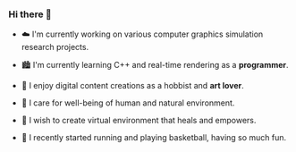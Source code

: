 ### Hi there 👋

<!--
**laurelch/laurelch** is a ✨ _special_ ✨ repository because its `README.md` (this file) appears on your GitHub profile.

Here are some ideas to get you started:

- 🔭 I’m currently working on ...
- 🌱 I’m currently learning ...
- 👯 I’m looking to collaborate on ...
- 🤔 I’m looking for help with ...
- 💬 Ask me about ...
- 📫 How to reach me: ...
- 😄 Pronouns: ...
- ⚡ Fun fact: ...
-->

- ☁️ I'm currently working on various computer graphics simulation research projects.

- 🏙️ I'm currently learning C++ and real-time rendering as a **programmer**.

- 🎨 I enjoy digital content creations as a hobbist and **art lover**. 

- 🌲 I care for well-being of human and natural environment.

- 🍉 I wish to create virtual environment that heals and empowers.

- 🏀 I recently started running and playing basketball, having so much fun.
